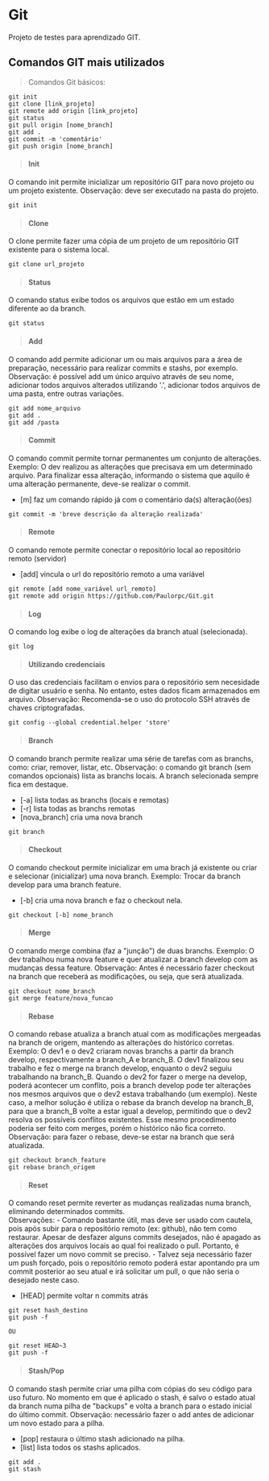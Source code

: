 # Git
Projeto de testes para aprendizado GIT. 

## Comandos GIT mais utilizados

> Comandos Git básicos:
```
git init
git clone [link_projeto]
git remote add origin [link_projeto]
git status
git pull origin [nome_branch]
git add .
git commit -m 'comentário'
git push origin [nome_branch]
```


> #### Init
O comando init permite inicializar um repositório GIT para novo projeto ou um projeto existente. 
Observação: deve ser executado na pasta do projeto.
```
git init
```


> #### Clone
O clone permite fazer uma cópia de um projeto de um repositório GIT existente para o sistema local. 
```
git clone url_projeto
```


> #### Status
O comando status exibe todos os arquivos que estão em um estado diferente ao da branch. 
```
git status
```


> #### Add
O comando add permite adicionar um ou mais arquivos para a área de preparação, necessário para realizar commits e stashs, por exemplo.
Observação: é possível add um único arquivo através de seu nome, adicionar todos arquivos alterados utilizando '.', adicionar todos arquivos de uma pasta, entre outras variações.   
```
git add nome_arquivo
git add .
git add /pasta
```


> #### Commit
O comando commit permite tornar permanentes um conjunto de alterações.
Exemplo: O dev realizou as alterações que precisava em um determinado arquivo. Para finalizar essa alteração, informando o sistema que aquilo é uma alteração permanente, deve-se realizar o commit.
- [m] faz um comando rápido já com o comentário da(s) alteração(ões) 
```
git commit -m 'breve descrição da alteração realizada' 
```


> #### Remote
 O comando remote permite conectar o repositório local ao repositório remoto (servidor)
 - [add] vincula o url do repositório remoto a uma variável 
```
git remote [add nome_variável url_remoto]
git remote add origin https://github.com/Paulorpc/Git.git 
```


> #### Log
O comando log exibe o log de alterações da branch atual (selecionada).     
```
git log
```


> #### Utilizando credenciais
O uso das credenciais facilitam o envios para o repositório sem necesidade de digitar usuário e senha. No entanto, estes dados ficam armazenados em arquivo. 
Observação: Recomenda-se o uso do protocolo SSH através de chaves criptografadas. 
```
git config --global credential.helper 'store'
```


> #### Branch
O comando branch permite realizar uma série de tarefas com as branchs, como: criar, remover, listar, etc.
Observação: o comando git branch (sem comandos opcionais) lista as branchs locais. A branch selecionada sempre fica em destaque.
- [-a] lista todas as branchs (locais e remotas)
- [-r] lista todas as branchs remotas
- [nova_branch] cria uma nova branch
```
git branch
```


> #### Checkout
O comando checkout permite inicializar em uma brach já existente ou criar e selecionar (inicializar) uma nova branch. 
Exemplo: Trocar da branch develop para uma branch feature.
- [-b] cria uma nova branch e faz o checkout nela. 
```
git checkout [-b] nome_branch
```


> #### Merge
O comando merge combina (faz a "junção") de duas branchs. 
Exemplo: O dev trabalhou numa nova feature e quer atualizar a branch develop com as mudanças dessa feature.
Observação: Antes é necessário fazer checkout na branch que receberá as modificações, ou seja, que será atualizada.   
```
git checkout nome_branch
git merge feature/nova_funcao
```


> #### Rebase
O comando rebase atualiza a branch atual com as modificações mergeadas na branch de origem, mantendo as alterações do histórico corretas. 
Exemplo: O dev1 e o dev2 criaram novas branchs a partir da branch develop, respectivamente a branch_A e branch_B. O dev1 finalizou seu trabalho e fez o merge na branch develop, enquanto o dev2 seguiu trabalhando na branch_B. Quando o dev2 for fazer o merge na develop, poderá acontecer um conflito, pois a branch develop pode ter alterações nos mesmos arquivos que o dev2 estava trabalhando (um exemplo). Neste caso, a melhor solução é utiliza o rebase da branch develop na branch_B, para que a branch_B volte a estar igual a develop, permitindo que o dev2 resolva os possíveis conflitos existentes. Esse mesmo procedimento poderia ser feito com merges, porém o histórico não fica correto.
Observação: para fazer o rebase, deve-se estar na branch que será atualizada.    
```
git checkout branch_feature
git rebase branch_origem
```


> #### Reset
O comando reset permite reverter as mudanças realizadas numa branch, eliminando determinados commits.    
Observações: - Comando bastante útil, mas deve ser usado com cautela, pois após subir para o repositório remoto (ex: github), não tem como restaurar. Apesar de desfazer alguns commits desejados, não é apagado as alterações dos arquivos locais ao qual foi realizado o pull. Portanto, é possível fazer um novo commit se preciso.
			 - Talvez seja necessário fazer um push forçado, pois o repositório remoto poderá estar apontando pra um commit posterior ao seu atual e irá solicitar um pull, o que não seria o desejado neste caso.
- [HEAD] permite voltar n commits atrás   
```
git reset hash_destino 
git push -f 

OU

git reset HEAD~3
git push -f
```


> #### Stash/Pop
O comando stash permite criar uma pilha com cópias do seu código para uso futuro. No momento em que é aplicado o stash, é salvo o estado atual da branch numa pilha de "backups" e volta a branch para o estado inicial do último commit. 
Observação: necessário fazer o add antes de adicionar um novo estado para a pilha.
- [pop] restaura o último stash adicionado na pilha.
- [list] lista todos os stashs aplicados.         
```
git add .
git stash 
```